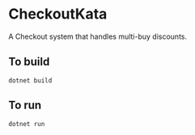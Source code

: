 # CheckoutKata
A Checkout system that handles multi-buy discounts.

## To build
`dotnet build`

## To run
`dotnet run`
